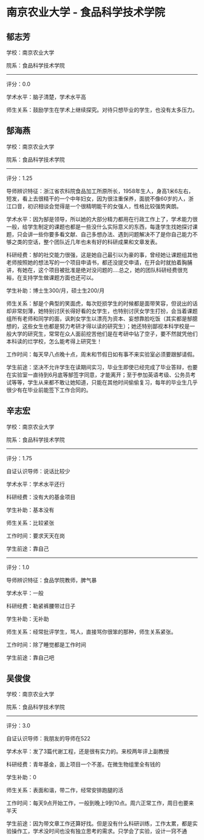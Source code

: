 # 南京农业大学 - 食品科学技术学院

## 郁志芳

学校：南京农业大学

院系：食品科学技术学院

* * *

评分：0.0

学术水平：脑子清楚，学术水平高

师生关系：鼓励学生在学术上继续探究。对待只想毕业的学生，也没有太多压力。

## 郜海燕

学校：南京农业大学

院系：食品科学技术学院

* * *

评分：1.25

导师辨识特征：浙江省农科院食品加工所原所长，1958年生人，身高1米6左右，短发，看上去很精干的一个中年妇女，因为很注重保养，面貌不像60岁的人，浙江口音，初识相谈会觉得是一个很精明能干的女强人，性格比较强势爽朗。

学术水平：因为郜是领导，所以她的大部分精力都用在行政工作上了，学术能力很一般，给学生制定的课题也都是一些没什么实际意义的东西，每逢学生找她探讨课题，只会讲一些你要多看文献、自己多想办法、遇到问题解决不了是你自己能力不够之类的空话，整个团队近几年也未有好的科研成果和文章发表。

科研经费：郜的社交能力很强，这是她自己最引以为豪的事，曾经她让课题组其他老师按照她的想法写的一个项目申请书，都还没提交申请，在开会时就拍着胸脯讲，有她在，这个项目被批准是绝对没问题的....总之，她的团队科研经费很充裕，在支持学生做课题方面也还可以。

学生补助：博士生300/月，硕士生200/月

师生关系：郜是个典型的笑面虎，每次贬损学生的时候都是面带笑容，但说出的话却非常刻薄，她特别讨厌长得好看的女学生，也特别讨厌女学生打扮，会当着课题组所有老师和同学的面，讽刺女学生以漂亮为资本、妄想靠脸吃饭（其实都是郜臆想的，这些女生也都是努力考研才得以读的研究生）；她还特别鄙视本科学校是一般大学的研究生，常常在众人面前挖苦他们是在考研中钻了空子，要不然就凭他们本科读的烂学校，怎么能考得上研究生！

工作时间：每天早八点晚十点，周末和节假日如有事不来实验室必须要跟郜请假。

学生前途：坚决不允许学生在读期间实习，毕业生即使已经完成了毕业答辩，也要在实验室一直待到6月底等郜签字同意，才能离开；至于参加英语考级、公务员考试等等，学生从来都不敢让她知道，只能在其他时间偷偷复习，每年的毕业生几乎很少有在毕业前能签下工作合同的。

## 辛志宏

学校：南京农业大学

院系：食品科学技术学院

* * *

评分：1.75

自证认识导师：说话比较少

学术水平：学术水平还行

科研经费：没有大的基金项目

学生补助：基本没有

师生关系：比较紧张

工作时间：要求天天在岗

学生前途：靠自己

* * *

评分：1.0

导师辨识特征：食品学院教师，脾气暴

学术水平：一般

科研经费：勒紧裤腰带过日子

学生补助：无补助

师生关系：经常批评学生，骂人，直接骂你很笨的那种，师生关系紧张。

工作时间：除了睡觉都是工作时间

学生前途：靠自己吧

## 吴俊俊

学校：南京农业大学

院系：食品科学技术学院

* * *

评分：3.0

自证认识导师：我朋友的导师在522

学术水平：发了3篇代谢工程，还是很有实力的。来校两年评上副教授

科研经费：青年基金，面上项目一个不差。在微生物组里全有钱的

学生补助：0

师生关系：表面和谐，带二作，经常安排跑腿的活

工作时间：每天9点开始工作，一般到晚上9到10点。周六正常工作，周日也要来半天

学生前途：因为带文章工作还算好找。但是没有什么科研训练，工作太累，都是实验操作工，学术没时间也没有独立思考的需求。只学会了实验，设计一窍不通